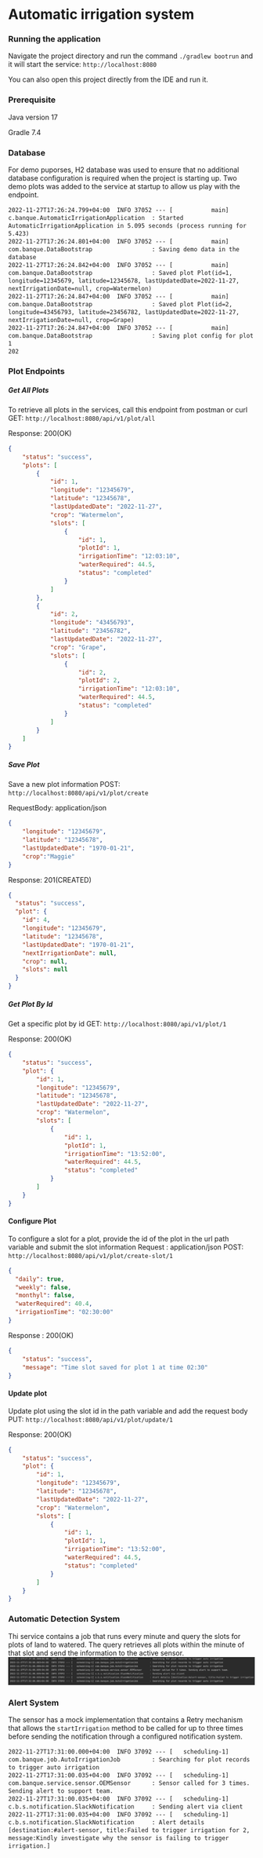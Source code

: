# Automatic irrigation system

### Running the application
Navigate the project directory and run the command `./gradlew bootrun` and it will start the service: `http://localhost:8080`

You can also open this project directly from the IDE and run it. 

### Prerequisite
Java version 17

Gradle 7.4


### Database
For demo puporses, H2 database was used to ensure that no additional database configuration is required when the project is starting up. Two demo plots was added to the service at startup to allow us play with the endpoint.

```
2022-11-27T17:26:24.799+04:00  INFO 37052 --- [           main] c.banque.AutomaticIrrigationApplication  : Started AutomaticIrrigationApplication in 5.095 seconds (process running for 5.423)
2022-11-27T17:26:24.801+04:00  INFO 37052 --- [           main] com.banque.DataBootstrap                 : Saving demo data in the database
2022-11-27T17:26:24.842+04:00  INFO 37052 --- [           main] com.banque.DataBootstrap                 : Saved plot Plot(id=1, longitude=12345679, latitude=12345678, lastUpdatedDate=2022-11-27, nextIrrigationDate=null, crop=Watermelon)
2022-11-27T17:26:24.847+04:00  INFO 37052 --- [           main] com.banque.DataBootstrap                 : Saved plot Plot(id=2, longitude=43456793, latitude=23456782, lastUpdatedDate=2022-11-27, nextIrrigationDate=null, crop=Grape)
2022-11-27T17:26:24.847+04:00  INFO 37052 --- [           main] com.banque.DataBootstrap                 : Saving plot config for plot 1
202
```
### Plot Endpoints
##### Get All Plots
To retrieve all plots in the services, call this endpoint from postman or curl 
GET: `http://localhost:8080/api/v1/plot/all`

Response: 200(OK)
```json
{
    "status": "success",
    "plots": [
        {
            "id": 1,
            "longitude": "12345679",
            "latitude": "12345678",
            "lastUpdatedDate": "2022-11-27",
            "crop": "Watermelon",
            "slots": [
                {
                    "id": 1,
                    "plotId": 1,
                    "irrigationTime": "12:03:10",
                    "waterRequired": 44.5,
                    "status": "completed"
                }
            ]
        },
        {
            "id": 2,
            "longitude": "43456793",
            "latitude": "23456782",
            "lastUpdatedDate": "2022-11-27",
            "crop": "Grape",
            "slots": [
                {
                    "id": 2,
                    "plotId": 2,
                    "irrigationTime": "12:03:10",
                    "waterRequired": 44.5,
                    "status": "completed"
                }
            ]
        }
    ]
}
```

##### Save Plot
Save a new plot information
POST: `http://localhost:8080/api/v1/plot/create`

RequestBody: application/json
```json
{
    "longitude": "12345679",
    "latitude": "12345678",
    "lastUpdatedDate": "1970-01-21",
    "crop":"Maggie"
}
```

Response: 201(CREATED)
```json
{
  "status": "success",
  "plot": {
    "id": 4,
    "longitude": "12345679",
    "latitude": "12345678",
    "lastUpdatedDate": "1970-01-21",
    "nextIrrigationDate": null,
    "crop": null,
    "slots": null
  }
}
```

##### Get Plot By Id
Get a specific plot by id
GET: `http://localhost:8080/api/v1/plot/1`

Response: 200(OK)
```json
{
    "status": "success",
    "plot": {
        "id": 1,
        "longitude": "12345679",
        "latitude": "12345678",
        "lastUpdatedDate": "2022-11-27",
        "crop": "Watermelon",
        "slots": [
            {
                "id": 1,
                "plotId": 1,
                "irrigationTime": "13:52:00",
                "waterRequired": 44.5,
                "status": "completed"
            }
        ]
    }
}
```

#### Configure Plot
To configure a slot for a plot, provide the id of the plot in the url path variable and submit the slot information
Request : application/json
POST: `http://localhost:8080/api/v1/plot/create-slot/1`
```json
{
  "daily": true,
  "weekly": false,
  "monthyl": false,
  "waterRequired": 40.4,
  "irrigationTime": "02:30:00"
}
```

Response : 200(OK)
```json
{
    "status": "success",
    "message": "Time slot saved for plot 1 at time 02:30"
}
```

#### Update plot
Update plot using the slot id in the path variable and add the request body
PUT: `http://localhost:8080/api/v1/plot/update/1`

Response: 200(OK)
```json
{
    "status": "success",
    "plot": {
        "id": 1,
        "longitude": "12345679",
        "latitude": "12345678",
        "lastUpdatedDate": "2022-11-27",
        "crop": "Watermelon",
        "slots": [
            {
                "id": 1,
                "plotId": 1,
                "irrigationTime": "13:52:00",
                "waterRequired": 44.5,
                "status": "completed"
            }
        ]
    }
}
```

### Automatic Detection System
Thi service contains a job that runs every minute and query the slots for plots of land to watered. The query retrieves all plots within the minute of that slot and send the information to the active sensor.
![img.png](img.png)
### Alert System
The sensor has a mock implementation that contains a Retry mechanism that allows the `startIrrigation` method to be called for up to three times before sending the notification through a configured notification system.
```
2022-11-27T17:31:00.000+04:00  INFO 37092 --- [   scheduling-1] com.banque.job.AutoIrrigationJob         : Searching for plot records to trigger auto irrigation
2022-11-27T17:31:00.035+04:00  INFO 37092 --- [   scheduling-1] com.banque.service.sensor.OEMSensor      : Sensor called for 3 times. Sending alert to support team.
2022-11-27T17:31:00.035+04:00  INFO 37092 --- [   scheduling-1] c.b.s.notification.SlackNotification     : Sending alert via client
2022-11-27T17:31:00.035+04:00  INFO 37092 --- [   scheduling-1] c.b.s.notification.SlackNotification     : Alert details [destination:#alert-sensor, title:Failed to trigger irrigation for 2, message:Kindly investigate why the sensor is failing to trigger irrigation.]

```
